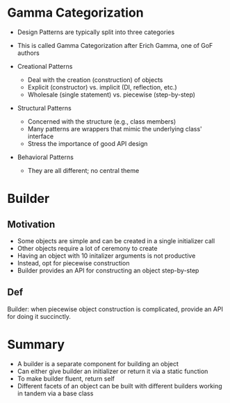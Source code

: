 # Gamma Categorization
* Design Patterns are typically split into three categories
* This is called Gamma Categorization after Erich Gamma, one of GoF authors

* Creational Patterns
  * Deal with the creation (construction) of objects
  * Explicit (constructor) vs. implicit (DI, reflection, etc.)
  * Wholesale (single statement) vs. piecewise (step-by-step)
* Structural Patterns
  * Concerned with the structure (e.g., class members)
  * Many patterns are wrappers that mimic the underlying class' interface
  * Stress the importance of good API design
* Behavioral Patterns
  * They are all different; no central theme

# Builder
## Motivation
* Some objects are simple and can be created in a single initializer call
* Other objects require a lot of ceremony to create
* Having an object with 10 initalizer arguments is not productive
* Instead, opt for piecewise construction
* Builder provides an API for constructing an object step-by-step
## Def
Builder: when piecewise object construction is complicated, provide an API for doing it succinctly.

# Summary
* A builder is a separate component for building an object
* Can either give builder an initializer or return it via a static function
* To make builder fluent, return self
* Different facets of an object can be built with different builders working in tandem via a base class
